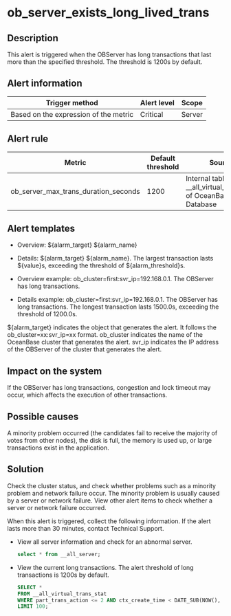 ob_server_exists_long_lived_trans
======================================================



Description
--------------------------------

This alert is triggered when the OBServer has long transactions that last more than the specified threshold. The threshold is 1200s by default.

**Alert information**
------------------------------------------



|            Trigger method             | Alert level | Scope  |
|---------------------------------------|-------------|--------|
| Based on the expression of the metric | Critical    | Server |



**Alert rule**
-----------------------------------



|                Metric                | Default threshold |                            Source                             | Duration | Detection cycle | Elimination cycle |
|--------------------------------------|-------------------|---------------------------------------------------------------|----------|-----------------|-------------------|
| ob_server_max_trans_duration_seconds | 1200              | Internal table __all_virtual_trans_stat of OceanBase Database | 0s       | 60s             | 5 min             |



**Alert templates**
----------------------------------------

* Overview: \${alarm_target} ${alarm_name}



* Details: \${alarm_target} \${alarm_name}. The largest transaction lasts \${value}s, exceeding the threshold of ${alarm_threshold}s.



* Overview example: ob_cluster=first:svr_ip=192.168.0.1. The OBServer has long transactions.



* Details example: ob_cluster=first:svr_ip=192.168.0.1. The OBServer has long transactions. The longest transaction lasts 1500.0s, exceeding the threshold of 1200.0s.






${alarm_target} indicates the object that generates the alert. It follows the ob_cluster=xx:svr_ip=xx format. ob_cluster indicates the name of the OceanBase cluster that generates the alert. svr_ip indicates the IP address of the OBServer of the cluster that generates the alert.

**Impact on the system**
---------------------------------------------

If the OBServer has long transactions, congestion and lock timeout may occur, which affects the execution of other transactions.

**Possible causes**
----------------------------------------

A minority problem occurred (the candidates fail to receive the majority of votes from other nodes), the disk is full, the memory is used up, or large transactions exist in the application.

**Solution**
---------------------------------

Check the cluster status, and check whether problems such as a minority problem and network failure occur. The minority problem is usually caused by a server or network failure. View other alert items to check whether a server or network failure occurred.

When this alert is triggered, collect the following information. If the alert lasts more than 30 minutes, contact Technical Support.

* View all server information and check for an abnormal server.

  ```sql
  select * from __all_server;
  ```






<!-- -->

* View the current long transactions. The alert threshold of long transactions is 1200s by default.

  ```sql
  SELECT *
  FROM __all_virtual_trans_stat
  WHERE part_trans_action <= 2 AND ctx_create_time < DATE_SUB(NOW(), INTERVAL 1200 SECOND)
  LIMIT 100;
  ```
